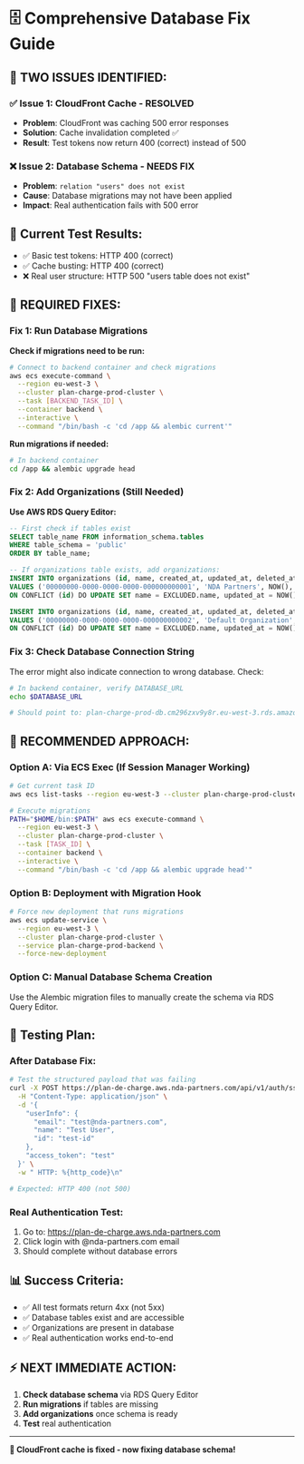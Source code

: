 # 🗄️ Comprehensive Database Fix Guide

## 🎯 **TWO ISSUES IDENTIFIED:**

### ✅ **Issue 1: CloudFront Cache - RESOLVED**
- **Problem**: CloudFront was caching 500 error responses
- **Solution**: Cache invalidation completed ✅
- **Result**: Test tokens now return 400 (correct) instead of 500

### ❌ **Issue 2: Database Schema - NEEDS FIX**
- **Problem**: `relation "users" does not exist`
- **Cause**: Database migrations may not have been applied
- **Impact**: Real authentication fails with 500 error

## 🧪 **Current Test Results:**
- ✅ Basic test tokens: HTTP 400 (correct)
- ✅ Cache busting: HTTP 400 (correct)  
- ❌ Real user structure: HTTP 500 "users table does not exist"

## 🔧 **REQUIRED FIXES:**

### **Fix 1: Run Database Migrations**

**Check if migrations need to be run:**
```bash
# Connect to backend container and check migrations
aws ecs execute-command \
  --region eu-west-3 \
  --cluster plan-charge-prod-cluster \
  --task [BACKEND_TASK_ID] \
  --container backend \
  --interactive \
  --command "/bin/bash -c 'cd /app && alembic current'"
```

**Run migrations if needed:**
```bash
# In backend container
cd /app && alembic upgrade head
```

### **Fix 2: Add Organizations (Still Needed)**

**Use AWS RDS Query Editor:**
```sql
-- First check if tables exist
SELECT table_name FROM information_schema.tables 
WHERE table_schema = 'public' 
ORDER BY table_name;

-- If organizations table exists, add organizations:
INSERT INTO organizations (id, name, created_at, updated_at, deleted_at) 
VALUES ('00000000-0000-0000-0000-000000000001', 'NDA Partners', NOW(), NOW(), NULL)
ON CONFLICT (id) DO UPDATE SET name = EXCLUDED.name, updated_at = NOW();

INSERT INTO organizations (id, name, created_at, updated_at, deleted_at) 
VALUES ('00000000-0000-0000-0000-000000000002', 'Default Organization', NOW(), NOW(), NULL)
ON CONFLICT (id) DO UPDATE SET name = EXCLUDED.name, updated_at = NOW();
```

### **Fix 3: Check Database Connection String**

The error might also indicate connection to wrong database. Check:
```bash
# In backend container, verify DATABASE_URL
echo $DATABASE_URL

# Should point to: plan-charge-prod-db.cm296zxv9y8r.eu-west-3.rds.amazonaws.com
```

## 🎯 **RECOMMENDED APPROACH:**

### **Option A: Via ECS Exec (If Session Manager Working)**
```bash
# Get current task ID
aws ecs list-tasks --region eu-west-3 --cluster plan-charge-prod-cluster --service-name plan-charge-prod-backend

# Execute migrations
PATH="$HOME/bin:$PATH" aws ecs execute-command \
  --region eu-west-3 \
  --cluster plan-charge-prod-cluster \
  --task [TASK_ID] \
  --container backend \
  --interactive \
  --command "/bin/bash -c 'cd /app && alembic upgrade head'"
```

### **Option B: Deployment with Migration Hook**
```bash
# Force new deployment that runs migrations
aws ecs update-service \
  --region eu-west-3 \
  --cluster plan-charge-prod-cluster \
  --service plan-charge-prod-backend \
  --force-new-deployment
```

### **Option C: Manual Database Schema Creation**
Use the Alembic migration files to manually create the schema via RDS Query Editor.

## 🧪 **Testing Plan:**

### **After Database Fix:**
```bash
# Test the structured payload that was failing
curl -X POST https://plan-de-charge.aws.nda-partners.com/api/v1/auth/sso/token-exchange \
  -H "Content-Type: application/json" \
  -d '{
    "userInfo": {
      "email": "test@nda-partners.com",
      "name": "Test User", 
      "id": "test-id"
    },
    "access_token": "test"
  }' \
  -w " HTTP: %{http_code}\n"

# Expected: HTTP 400 (not 500)
```

### **Real Authentication Test:**
1. Go to: https://plan-de-charge.aws.nda-partners.com
2. Click login with @nda-partners.com email
3. Should complete without database errors

## 📊 **Success Criteria:**
- ✅ All test formats return 4xx (not 5xx)
- ✅ Database tables exist and are accessible
- ✅ Organizations are present in database
- ✅ Real authentication works end-to-end

## ⚡ **NEXT IMMEDIATE ACTION:**
1. **Check database schema** via RDS Query Editor
2. **Run migrations** if tables are missing
3. **Add organizations** once schema is ready
4. **Test** real authentication

---

**🎯 CloudFront cache is fixed - now fixing database schema!**